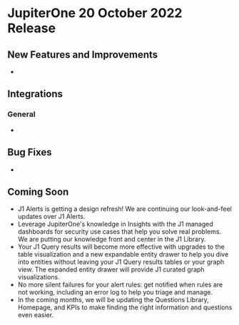 # JupiterOne 20 October 2022 Release

## New Features and Improvements
-     

## Integrations
### General
  -  


## Bug Fixes
-   

## Coming Soon
- J1 Alerts is getting a design refresh! We are continuing our look-and-feel updates over J1 Alerts. 
- Leverage JupiterOne's knowledge in Insights with the J1 managed dashboards for security use cases that help you solve real problems. We are putting our knowledge front and center in the J1 Library. 
- Your J1 Query results will become more effective with upgrades to the table visualization and a new expandable entity drawer to help you dive into entities without leaving your J1 Query results tables or your graph view. The expanded entity drawer will provide J1 curated graph visualizations.
- No more silent failures for your alert rules: get notified when rules are not working, including an error log to help you triage and manage. 
- In the coming months, we will be updating the Questions Library, Homepage, and KPIs to make finding the right information and questions even easier.
